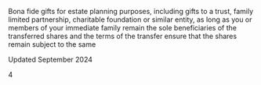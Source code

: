 Bona fide gifts for estate planning purposes, including gifts to a trust, family limited
partnership, charitable foundation or similar entity, as long as you or members of
your immediate family remain the sole beneficiaries of the transferred shares and
the terms of the transfer ensure that the shares remain subject to the same

Updated September 2024

4